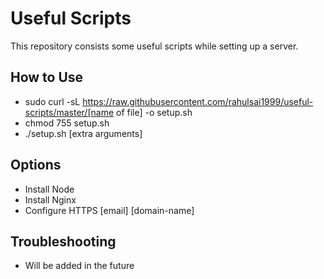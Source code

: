 # Useful Scripts

This repository consists some useful scripts while setting up a server.

## How to Use

- sudo curl -sL https://raw.githubusercontent.com/rahulsai1999/useful-scripts/master/[name of file] -o setup.sh
- chmod 755 setup.sh
- ./setup.sh [extra arguments]

## Options

- Install Node
- Install Nginx
- Configure HTTPS [email] [domain-name]

## Troubleshooting

- Will be added in the future
